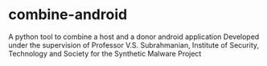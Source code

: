 # combine-android
A python tool to combine a host and a donor android application
Developed under the supervision of Professor V.S. Subrahmanian, Institute of Security, Technology and Society for the Synthetic Malware Project 

